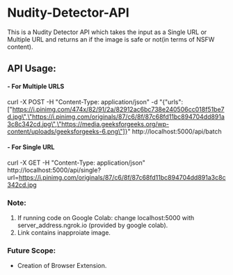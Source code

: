 # Nudity-Detector-API
This is a Nudity Detector API which takes the input as a Single URL or Multiple URL and returns an if the image is safe or not(in terms of NSFW content).

## API Usage:
  #### - For Multiple URLS
  curl -X POST -H "Content-Type: application/json" -d "{\"urls\": [\"https://i.pinimg.com/474x/82/91/2a/82912ac6bc738e240506cc018f51be7d.jpg\",\"https://i.pinimg.com/originals/87/c6/8f/87c68fd11bc894704dd891a3c8c342cd.jpg\",\"https://media.geeksforgeeks.org/wp-content/uploads/geeksforgeeks-6.png\"]}" http://localhost:5000/api/batch

  #### - For Single URL
  curl -X GET -H "Content-Type: application/json" http://localhost:5000/api/single?url=https://i.pinimg.com/originals/87/c6/8f/87c68fd11bc894704dd891a3c8c342cd.jpg

### Note: 
1. If running code on Google Colab: change localhost:5000 with server_address.ngrok.io (provided by google colab).
2. Link contains inapproiate image.

### Future Scope:
- Creation of Browser Extension.
